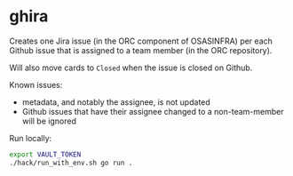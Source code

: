 # ghira

Creates one Jira issue (in the ORC component of OSASINFRA) per each Github issue that is assigned to a team member (in the ORC repository).

Will also move cards to `Closed` when the issue is closed on Github.

Known issues:
* metadata, and notably the assignee, is not updated
* Github issues that have their assignee changed to a non-team-member will be ignored

Run locally:

```bash
export VAULT_TOKEN
./hack/run_with_env.sh go run .
```

